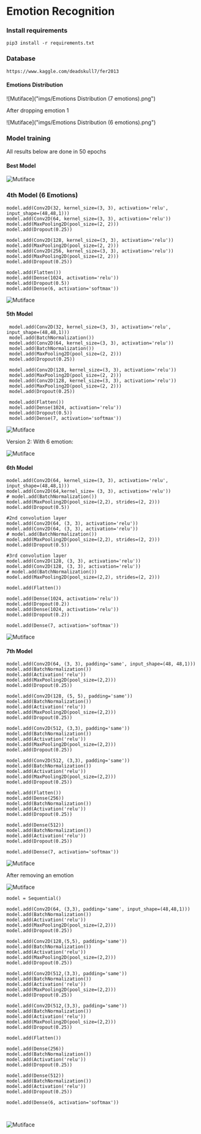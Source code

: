 # Emotion Recognition 

### Install requirements 
```
pip3 install -r requirements.txt
```

### Database
```
https://www.kaggle.com/deadskull7/fer2013
```

#### Emotions Distribution

![Mutiface]("imgs/Emotions Distribution (7 emotions).png")

After dropping emotion 1

![Mutiface]("imgs/Emotions Distribution (6 emotions).png")

### Model training

All results below are done in 50 epochs

#### Best Model 
![Mutiface](imgs/5thModel.png)

### 4th Model (6 Emotions)

```
model.add(Conv2D(32, kernel_size=(3, 3), activation='relu', input_shape=(48,48,1)))
model.add(Conv2D(64, kernel_size=(3, 3), activation='relu'))
model.add(MaxPooling2D(pool_size=(2, 2)))
model.add(Dropout(0.25))

model.add(Conv2D(128, kernel_size=(3, 3), activation='relu'))
model.add(MaxPooling2D(pool_size=(2, 2)))
model.add(Conv2D(256, kernel_size=(3, 3), activation='relu'))
model.add(MaxPooling2D(pool_size=(2, 2)))
model.add(Dropout(0.25))

model.add(Flatten())
model.add(Dense(1024, activation='relu'))
model.add(Dropout(0.5))
model.add(Dense(6, activation='softmax'))
```

![Mutiface](imgs/4thModel.png)


#### 5th Model 

```
 model.add(Conv2D(32, kernel_size=(3, 3), activation='relu', input_shape=(48,48,1)))
 model.add(BatchNormalization())
 model.add(Conv2D(64, kernel_size=(3, 3), activation='relu'))
 model.add(BatchNormalization())
 model.add(MaxPooling2D(pool_size=(2, 2)))
 model.add(Dropout(0.25))

 model.add(Conv2D(128, kernel_size=(3, 3), activation='relu'))
 model.add(MaxPooling2D(pool_size=(2, 2)))
 model.add(Conv2D(128, kernel_size=(3, 3), activation='relu'))
 model.add(MaxPooling2D(pool_size=(2, 2)))
 model.add(Dropout(0.25))

 model.add(Flatten())
 model.add(Dense(1024, activation='relu'))
 model.add(Dropout(0.5))
 model.add(Dense(7, activation='softmax'))
```

![Mutiface](imgs/5thModel.png)


Version 2: With 6 emotion: 


![Mutiface](imgs/5thModel-v2.png)

#### 6th Model 

```
model.add(Conv2D(64, kernel_size=(3, 3), activation='relu', input_shape=(48,48,1)))
model.add(Conv2D(64,kernel_size= (3, 3), activation='relu'))
# model.add(BatchNormalization())
model.add(MaxPooling2D(pool_size=(2,2), strides=(2, 2)))
model.add(Dropout(0.5))

#2nd convolution layer
model.add(Conv2D(64, (3, 3), activation='relu'))
model.add(Conv2D(64, (3, 3), activation='relu'))
# model.add(BatchNormalization())
model.add(MaxPooling2D(pool_size=(2,2), strides=(2, 2)))
model.add(Dropout(0.5))

#3rd convolution layer
model.add(Conv2D(128, (3, 3), activation='relu'))
model.add(Conv2D(128, (3, 3), activation='relu'))
# model.add(BatchNormalization())
model.add(MaxPooling2D(pool_size=(2,2), strides=(2, 2)))

model.add(Flatten())

model.add(Dense(1024, activation='relu'))
model.add(Dropout(0.2))
model.add(Dense(1024, activation='relu'))
model.add(Dropout(0.2))

model.add(Dense(7, activation='softmax'))
```
![Mutiface](imgs/6thModel.png)


#### 7th Model

```
model.add(Conv2D(64, (3, 3), padding='same', input_shape=(48, 48,1)))
model.add(BatchNormalization())
model.add(Activation('relu'))
model.add(MaxPooling2D(pool_size=(2,2)))
model.add(Dropout(0.25))

model.add(Conv2D(128, (5, 5), padding='same'))
model.add(BatchNormalization())
model.add(Activation('relu'))
model.add(MaxPooling2D(pool_size=(2,2)))
model.add(Dropout(0.25))

model.add(Conv2D(512, (3,3), padding='same'))
model.add(BatchNormalization())
model.add(Activation('relu'))
model.add(MaxPooling2D(pool_size=(2,2)))
model.add(Dropout(0.25))

model.add(Conv2D(512, (3,3), padding='same'))
model.add(BatchNormalization())
model.add(Activation('relu'))
model.add(MaxPooling2D(pool_size=(2,2)))
model.add(Dropout(0.25))

model.add(Flatten())
model.add(Dense(256))
model.add(BatchNormalization())
model.add(Activation('relu'))
model.add(Dropout(0.25))

model.add(Dense(512))
model.add(BatchNormalization())
model.add(Activation('relu'))
model.add(Dropout(0.25))

model.add(Dense(7, activation='softmax'))

```

![Mutiface](imgs/7thModel.png)

After removing an emotion

![Mutiface](imgs/7thModel-2.png)


```
model = Sequential()

model.add(Conv2D(64, (3,3), padding='same', input_shape=(48,48,1)))
model.add(BatchNormalization())
model.add(Activation('relu'))
model.add(MaxPooling2D(pool_size=(2,2)))
model.add(Dropout(0.25))

model.add(Conv2D(128,(5,5), padding='same'))
model.add(BatchNormalization())
model.add(Activation('relu'))
model.add(MaxPooling2D(pool_size=(2,2)))
model.add(Dropout(0.25))

model.add(Conv2D(512,(3,3), padding='same'))
model.add(BatchNormalization())
model.add(Activation('relu'))
model.add(MaxPooling2D(pool_size=(2,2)))
model.add(Dropout(0.25))

model.add(Conv2D(512,(3,3), padding='same'))
model.add(BatchNormalization())
model.add(Activation('relu'))
model.add(MaxPooling2D(pool_size=(2,2)))
model.add(Dropout(0.25))

model.add(Flatten())

model.add(Dense(256))
model.add(BatchNormalization())
model.add(Activation('relu'))
model.add(Dropout(0.25))

model.add(Dense(512))
model.add(BatchNormalization())
model.add(Activation('relu'))
model.add(Dropout(0.25))

model.add(Dense(6, activation='softmax'))



```

![Mutiface](imgs/8thModel.png)